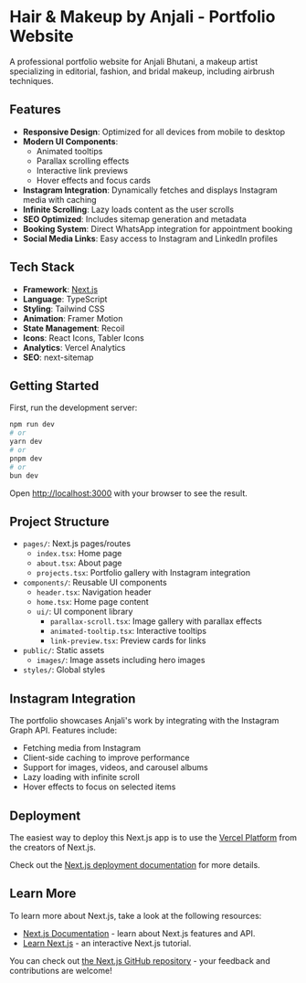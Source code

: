 # Hair & Makeup by Anjali - Portfolio Website

A professional portfolio website for Anjali Bhutani, a makeup artist specializing in editorial, fashion, and bridal makeup, including airbrush techniques.

## Features

- **Responsive Design**: Optimized for all devices from mobile to desktop
- **Modern UI Components**: 
  - Animated tooltips
  - Parallax scrolling effects
  - Interactive link previews
  - Hover effects and focus cards
- **Instagram Integration**: Dynamically fetches and displays Instagram media with caching
- **Infinite Scrolling**: Lazy loads content as the user scrolls
- **SEO Optimized**: Includes sitemap generation and metadata
- **Booking System**: Direct WhatsApp integration for appointment booking
- **Social Media Links**: Easy access to Instagram and LinkedIn profiles

## Tech Stack

- **Framework**: [Next.js](https://nextjs.org/)
- **Language**: TypeScript
- **Styling**: Tailwind CSS
- **Animation**: Framer Motion
- **State Management**: Recoil
- **Icons**: React Icons, Tabler Icons
- **Analytics**: Vercel Analytics
- **SEO**: next-sitemap

## Getting Started

First, run the development server:

```bash
npm run dev
# or
yarn dev
# or
pnpm dev
# or
bun dev
```

Open [http://localhost:3000](http://localhost:3000) with your browser to see the result.

## Project Structure

- `pages/`: Next.js pages/routes
  - `index.tsx`: Home page
  - `about.tsx`: About page
  - `projects.tsx`: Portfolio gallery with Instagram integration
- `components/`: Reusable UI components
  - `header.tsx`: Navigation header
  - `home.tsx`: Home page content
  - `ui/`: UI component library
    - `parallax-scroll.tsx`: Image gallery with parallax effects
    - `animated-tooltip.tsx`: Interactive tooltips
    - `link-preview.tsx`: Preview cards for links
- `public/`: Static assets
  - `images/`: Image assets including hero images
- `styles/`: Global styles

## Instagram Integration

The portfolio showcases Anjali's work by integrating with the Instagram Graph API. Features include:
- Fetching media from Instagram
- Client-side caching to improve performance
- Support for images, videos, and carousel albums
- Lazy loading with infinite scroll
- Hover effects to focus on selected items

## Deployment

The easiest way to deploy this Next.js app is to use the [Vercel Platform](https://vercel.com/new?utm_medium=default-template&filter=next.js&utm_source=create-next-app&utm_campaign=create-next-app-readme) from the creators of Next.js.

Check out the [Next.js deployment documentation](https://nextjs.org/docs/deployment) for more details.

## Learn More

To learn more about Next.js, take a look at the following resources:

- [Next.js Documentation](https://nextjs.org/docs) - learn about Next.js features and API.
- [Learn Next.js](https://nextjs.org/learn) - an interactive Next.js tutorial.

You can check out [the Next.js GitHub repository](https://github.com/vercel/next.js/) - your feedback and contributions are welcome!
